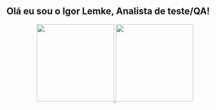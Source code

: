 ## Olá eu sou o Igor Lemke, Analista de teste/QA!
<div align="center">
  <a href="https://github.com/igorlemke">
  <img height="180em" src="https://github-readme-stats.vercel.app/api?username=igorlemke&show_icons=true&theme=dark&include_all_commits=true&count_private=true"/>
  <img height="180em" src="https://github-readme-stats.vercel.app/api/top-langs/?username=igorlemke&layout=compact&langs_count=7&theme=dark"/>
</div>
  
<!--
**igorlemke/igorlemke** is a ✨ _special_ ✨ repository because its `README.md` (this file) appears on your GitHub profile.

Here are some ideas to get you started:

- 🔭 I’m currently working on ...
- 🌱 I’m currently learning ...
- 👯 I’m looking to collaborate on ...
- 🤔 I’m looking for help with ...
- 💬 Ask me about ...
- 📫 How to reach me: ...
- 😄 Pronouns: ...
- ⚡ Fun fact: ...
-->
